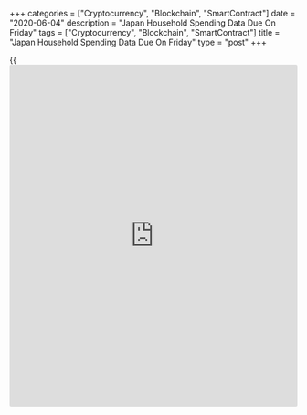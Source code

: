 +++
categories = ["Cryptocurrency", "Blockchain", "SmartContract"]
date = "2020-06-04"
description = "Japan Household Spending Data Due On Friday"
tags = ["Cryptocurrency", "Blockchain", "SmartContract"]
title = "Japan Household Spending Data Due On Friday"
type = "post"
+++

{{<iframe id="large-banner" src="https://www.bounty.group/#slide=15.0" width="100%" height="600" scrolling="no" style="border: 0px solid rgb(216, 221, 230); border-radius: 3px;">}}

Japan is on Friday scheduled to release April numbers for household
spending, highlighting a busy day for Asia-Pacific economic activity.

Household spending is predicted to tumbled 8.7 percent on month and 15.4
percent on year after slipping 4.0 percent on month and 6.0 percent on
year in March.

Japan also will see preliminary April data for its leading and
coincident indexes. The leading index is tipped to show a score of 84.5,
down from 84.7 in March. The coincident is pegged at 90.3, up from 90.2
a month earlier.

Australia will see May results for the Performance of Service Index from
the Australian Industry Group; in April, the index score was 27.1.

The Philippines will release May figures for consumer prices and
industrial production, as well as Q1 numbers for unemployment.

In April, overall inflation was down 0.1 percent on month and up 2.2
percent on year, while core CPI climbed an annual 2.8 percent.
Industrial production tumbled 11.3 percent on year in the previous
month, while the jobless rate was 5.3 percent in the three months prior.

Thailand will provide May data for consumer and producer prices. In
April, coverall consumer prices were down 2.0 percent on month and 3.0
percent and core CPI fell 0.1 percent on month and added 0.4 percent on
year. Producer prices dropped 1.7 percent on month and 4.3 percent on
year in the previous month.

Singapore will see March numbers for retail sales; in April, retail
sales were down 1.3 percent on month and 13.3 percent on year.

Taiwan will release May figures for consumer and wholesale prices; in
April, consumer prices fell 0.72 percent on month and 0.97 percent on
year, while wholesale prices plummeted an annual 10.75 percent.

For comments and feedback [contact](https://www.playgroundfx.com/contact/): editorial@rtt[news](https://www.letsplayfx.com/blog/forex-news-website/).com

[Economic News][1]

 **What parts of the world are seeing the best (and worst) economic
performances lately? Click[here][2] to check out our [Econ Scorecard][2]
and find out! See up-to-the-moment [ranking](https://www.playgroundfx.com/blog/crypto-exchange-ranking/)s for the best and worst
performers in [GDP][3], [unemployment rate][4], [inflation][5] and much
more.**

   1. www.rtt[news](https://www.letsplayfx.com/blog/forex-news-website/).com/Content/EconomicNews.aspx
   2. www.rtt[news](https://www.letsplayfx.com/blog/forex-news-website/).com/economic-scorecard/world-rank/retail-sales/highest-performance.aspx
   3. www.rtt[news](https://www.letsplayfx.com/blog/forex-news-website/).com/economic-scorecard/world-rank/GDP/highest-performance.aspx
   4. www.rtt[news](https://www.letsplayfx.com/blog/forex-news-website/).com/economic-scorecard/world-rank/unemployment-rate/lowest-performance.aspx
   5. www.rtt[news](https://www.letsplayfx.com/blog/forex-news-website/).com/economic-scorecard/world-rank/CPI/highest-performance.aspx